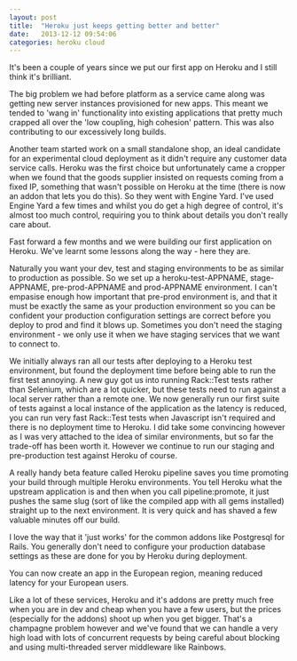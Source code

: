 ```yaml
---
layout: post
title:  "Heroku just keeps getting better and better"
date:   2013-12-12 09:54:06
categories: heroku cloud
---
```


It's been a couple of years since we put our first app on Heroku and I still think it's brilliant.

The big problem we had before platform as a service came along was getting new server instances provisioned for new apps. This meant we tended to 'wang in' functionality into existing applications that pretty much crapped all over the 'low coupling, high cohesion' pattern. This was also contributing to our excessively long builds.

Another team started work on a small standalone shop, an ideal candidate for an experimental cloud deployment as it didn't require any customer data service calls. Heroku was the first choice but unfortunately came a cropper when we found that the goods supplier insisted on requests coming from a fixed IP, something that wasn't possible on Heroku at the time (there is now an addon that lets you do this). So they went with Engine Yard. I've used Engine Yard a few times and whilst you do get a high degree of control, it's almost too much control, requiring you to think about details you don't really care about.

Fast forward a few months and we were building our first application on Heroku. We've learnt some lessons along the way - here they are.

Naturally you want your dev, test and staging environments to be as similar to production as possible. So we set up a heroku-test-APPNAME, stage-APPNAME, pre-prod-APPNAME and prod-APPNAME environment. I can't empasise enough how important that pre-prod environment is, and that it must be exactly the same as your production environment so you can be confident your production configuration settings are correct before you deploy to prod and find it blows up. Sometimes you don't need the staging environment - we only use it when we have staging services that we want to connect to. 

We initially always ran all our tests after deploying to a Heroku test environment, but found the deployment time before being able to run the first test annoying. A new guy got us into running Rack::Test tests rather than Selenium, which are a lot quicker, but these tests need to run against a local server rather than a remote one. We now generally run our first suite of tests against a local instance of the application as the latency is reduced, you can run very fast Rack::Test tests when Javascript isn't required and there is no deployment time to Heroku. I did take some convincing however as I was very attached to the idea of similar environments, but so far the trade-off has been worth it. However we continue to run our staging and pre-production test against Heroku of course.

A really handy beta feature called Heroku pipeline saves you time promoting your build through multiple Heroku environments. You tell Heroku what the upstream application is and then when you call pipeline:promote, it just pushes the same slug (sort of like the compiled app with all gems installed) straight up to the next environment. It is very quick and has shaved a few valuable minutes off our build.

I love the way that it 'just works' for the common addons like Postgresql for Rails. You generally don't need to configure your production database settings as these are done for you by Heroku during deployment.

You can now create an app in the European region, meaning reduced latency for your European users.

Like a lot of these services, Heroku and it's addons are pretty much free when you are in dev and cheap when you have a few users, but the prices (especially for the addons) shoot up when you get bigger. That's a champagne problem however and we've found that we can handle a very high load with lots of concurrent requests by being careful about blocking and using multi-threaded server middleware like Rainbows.

